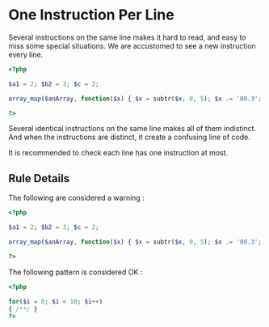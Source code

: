 <!-- Good Practices -->
# One Instruction Per Line

Several instructions on the same line makes it hard to read, and easy to miss some special situations. We are accustomed to see a new instruction every line. 

```php
<?php

$a1 = 2; $b2 = 3; $c = 2;

array_map($anArray, function($x) { $x = subtr($x, 0, 5); $x .= '00.3'; return $x + 2; ) 

?>
```

Several identical instructions on the same line makes all of them indistinct. And when the instructions are distinct, it create a confusing line of code. 

It is recommended to check each line has one instruction at most. 

## Rule Details

The following are considered a warning : 

```php
<?php

$a1 = 2; $b2 = 3; $c = 2;

array_map($anArray, function($x) { $x = subtr($x, 0, 5); $x .= '00.3'; return $x + 2; ) 

?>
```

The following pattern is considered OK :

```php
<?php

for($i = 0; $i < 10; $i++) 
{ /**/ }
?>
```
<!--
### Options

## When Not To Use It

If default is not always necessary, you may disable this rule.


## Further Reading
* []()
-->